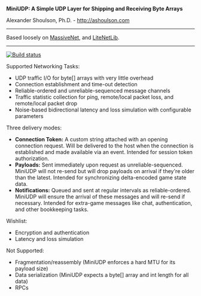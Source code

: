**MiniUDP: A Simple UDP Layer for Shipping and Receiving Byte Arrays**

Alexander Shoulson, Ph.D. - http://ashoulson.com

---

Based loosely on [MassiveNet](https://github.com/jakevn/MassiveNet), and [LiteNetLib](https://github.com/RevenantX/LiteNetLib).

---

[![Build status](https://ci.appveyor.com/api/projects/status/1dt5aepocun584g4/branch/master?svg=true)](https://ci.appveyor.com/project/ashoulson/miniudp/branch/master)

Supported Networking Tasks:
- UDP traffic I/O for byte[] arrays with very little overhead
- Connection establishment and time-out detection
- Reliable-ordered and unreliable-sequenced message channels
- Traffic statistic collection for ping, remote/local packet loss, and remote/local packet drop
- Noise-based bidirectional latency and loss simulation with configurable parameters

Three delivery modes:
- **Connection Token:** A custom string attached with an opening connection request. Will be delivered to the host when the connection is established and made available via an event. Intended for session token authorization.
- **Payloads:** Sent immediately upon request as unreliable-sequenced. MiniUDP will not re-send but will drop payloads on arrival if they're older than the latest. Intended for synchronizing delta-encoded game state data.
- **Notifications:** Queued and sent at regular intervals as reliable-ordered. MiniUDP will ensure the arrival of these messages and will re-send if necessary. Intended for extra-game messages like chat, authentication, and other bookkeeping tasks.

Wishlist:
- Encryption and authentication
- Latency and loss simulation

Not Supported:
- Fragmentation/reassembly (MiniUDP enforces a hard MTU for its payload size)
- Data serialization (MiniUDP expects a byte[] array and int length for all data)
- RPCs